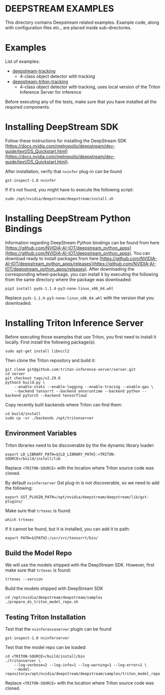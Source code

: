 # DEEPSTREAM EXAMPLES

This directory contains Deepstream related examples. Example code, along with configuration files etc., are placed inside sub-directories.

# Examples

List of examples:

* [deepstream-tracking](deepstream-tracking/README.md)
  * 4-class object detector with tracking
* [deepstream-triton-tracking](deepstream-triton-tracking/README.md)
  * 4-class object detector with tracking, uses local version of the Triton Inference Server for inference

Before executing any of the tests, make sure that you have installed all the required components.

# Installing DeepStream SDK

Follow these instructions for installing the DeepStream SDK 
[https://docs.nvidia.com/metropolis/deepstream/dev-guide/text/DS_Quickstart.html](https://docs.nvidia.com/metropolis/deepstream/dev-guide/text/DS_Quickstart.html).

After installation, verify that `nvinfer` plug-in can be found

```
gst-inspect-1.0 nvinfer
```

If it's not found, you might have to execute the following script:

```
sudo /opt/nvidia/deepstream/deepstream/install.sh
```

# Installing DeepStream Python Bindings

Information regarding DeepStream Python bindings can be found from here [https://github.com/NVIDIA-AI-IOT/deepstream_python_apps](https://github.com/NVIDIA-AI-IOT/deepstream_python_apps).
You can download ready to install packages from here [https://github.com/NVIDIA-AI-IOT/deepstream_python_apps/releases](https://github.com/NVIDIA-AI-IOT/deepstream_python_apps/releases).
After downloading the corresponding wheel-package, you can install it by executing the following from the same directory where the package was downloaded:

```
pip3 install pyds-1.1.4-py3-none-linux_x86_64.whl
```

Replace `pyds-1.1.4-py3-none-linux_x86_64.whl` with the version that you downloaded.


# Installing Triton Inference Server

Before executing those examples that use Triton, you first need to install it locally. First install the following package(s):

```
sudo apt-get install libnccl2
```

Then clone the Triton repository and build it:

```
git clone git@github.com:triton-inference-server/server.git
cd server
git checkout tags/v2.29.0
python3 build.py \
    --enable-stats --enable-logging --enable-tracing --enable-gpu \
    --backend tensorrt --backend onnxruntime --backend python --backend pytorch --backend tensorflow2
```

Copy recently built backends where Triton can find them:

```
cd build/install
sudo cp -vr ./backends /opt/tritonserver
```

## Environment Variables

Triton libraries need to be discoverable by the the dynamic library loader:

```
export LD_LIBRARY_PATH=${LD_LIBRARY_PATH}:<TRITON-SOURCE>/build/install/lib
```

Replace `<TRITON-SOURCE>` with the location where Triton source code was cloned.

By default `nvinferserver` Gst plug-in is not discoverable, so we need to add the following:

```
export GST_PLUGIN_PATH=/opt/nvidia/deepstream/deepstream/lib/gst-plugins/
```

Make sure that `trtexec` is found:

```
which trtexec
```

If it cannot be found, but it is installed, you can add it to path:

```
export PATH=${PATH}:/usr/src/tensorrt/bin/
```

## Build the Model Repo

We will use the models shipped with the DeepStream SDK. However, first make sure that `trtexec` is found:

```
trtexec --version
```

Build the models shipped with DeepStream SDK

```
cd /opt/nvidia/deepstream/deepstream/samples
./prepare_ds_triton_model_repo.sh
```


## Testing Triton Installation

Test that the `nvinferenceserver` plugin can be found

```
gst-inspect-1.0 nvinferserver
```

Test that the model repo can be loaded:

```
cd <TRITON-SOURCE>/build/install/bin
./tritonserver \
    --log-verbose=2 --log-info=1 --log-warning=1 --log-error=1 \
    --model-repository=/opt/nvidia/deepstream/deepstream/samples/triton_model_repo
```

Replace `<TRITON-SOURCE>` with the location where Triton source code was cloned.

